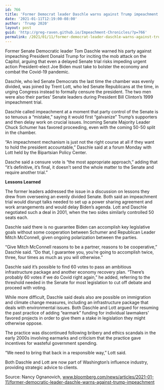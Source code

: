 ```yaml
---
id: 766
title: 'Former Democrat leader Daschle warns against Trump impeachment'
date: '2021-01-11T12:19:00-08:00'
author: 'Trump 2020'
layout: post
guid: 'http://greg-raven.github.io/Impeachment-Chronicles/?p=766'
permalink: /2021/01/11/former-democrat-leader-daschle-warns-against-trump-impeachment/
---
```


Former Senate Democratic leader Tom Daschle warned his party against impeaching President Donald Trump for inciting the mob attack on the Capitol, arguing that even a delayed Senate trial risks impeding urgent action President-elect Joe Biden must take to bolster the economy and combat the Covid-19 pandemic.

Daschle, who led Senate Democrats the last time the chamber was evenly divided, was joined by Trent Lott, who led Senate Republicans at the time, in urging Congress instead to formally censure the president. The two men were also their parties’ Senate leaders during President Bill Clinton’s 1999 impeachment trial.

Daschle called impeachment at a moment that party control of the Senate is so tenuous a “mistake,” saying it would first “galvanize” Trump’s supporters and then delay work on crucial issues. Incoming Senate Majority Leader Chuck Schumer has favored proceeding, even with the coming 50-50 split in the chamber.

“An impeachment mechanism is just not the right course at all if they want to hold the president accountable,” Daschle said at a forum Monday with Lott held by the Bipartsian Policy Center.

Dasche said a censure vote is “the most appropriate approach,” adding that “it’s definitive, it’s final, it doesn’t send the whole matter to the Senate and require another trial.”

**Lessons Learned**

The former leaders addressed the issue in a discussion on lessons they drew from overseeing an evenly divided Senate. Both said an impeachment trial would disrupt talks needed to set up a power sharing agreement and work arrangements and would delay Biden’s agenda. Lott and Daschle negotiated such a deal in 2001, when the two sides similarly controlled 50 seats each.

Daschle said there is no guarantee Biden can accomplish key legislative goals without some cooperation between Schumer and Republican Leader Mitch McConnell, given ongoing polarization between the parties.

“Give Mitch McConnell reasons to be a partner, reasons to be cooperative,” Daschle said. “Do that, I guarantee you, you’re going to accomplish twice, three, four times as much as you will otherwise.”

Daschle said it’s possible to find 60 votes to pass an ambitious infrastructure package and another economy recovery plan. “There’s probably 60 votes if we do Covid right again,” he added, referring to the threshold needed in the Senate for most legislation to cut off debate and proceed with voting.

While more difficult, Daschle said deals also are possible on immigration and climate change measures, including an infrastructure package that deals with environmental issues. Both Daschle and Lott argued for resuming the past practice of adding “earmark” funding for individual lawmakers’ favored projects in order to give them a stake in legislation they might otherwise oppose.

The practice was discontinued following bribery and ethics scandals in the early 2000s involving earmarks and criticism that the practice gave incentives for wasteful government spending.

“We need to bring that back in a responsible way,” Lott said.

Both Daschle and Lott are now part of Washington’s influence industry, providing strategic advice to clients.

Source: Nancy Ognanovich, www.bloomberg.com/news/articles/2021-01-11/former-democratic-leader-daschle-warns-against-trump-impeachment